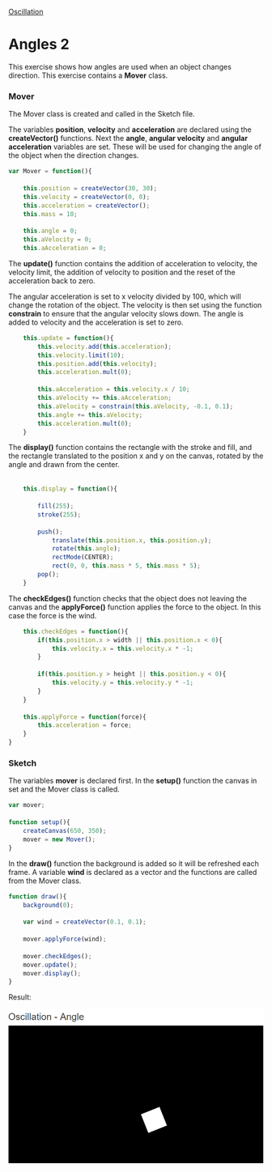 [Oscillation](../)

# Angles 2


This exercise shows how angles are used when an object changes direction. This exercise contains a **Mover** class.

### Mover

The Mover class is created and called in the Sketch file.

The variables **position**, **velocity** and **acceleration** are declared using the **createVector()** functions. Next the **angle**, **angular velocity** and **angular acceleration** variables are set. These will be used for changing the angle of the object when the direction changes.

```js
var Mover = function(){

    this.position = createVector(30, 30);
    this.velocity = createVector(0, 0);
    this.acceleration = createVector();
    this.mass = 10;

    this.angle = 0;
    this.aVelocity = 0;
    this.aAcceleration = 0;
```
The **update()** function contains the addition of acceleration to velocity, the velocity limit, the addition of velocity to position and the reset of the acceleration back to zero.

The angular acceleration is set to x velocity divided by 100, which will change the rotation of the object. The velocity is then set using the function **constrain** to ensure that the angular velocity slows down. The angle is added to velocity and the acceleration is set to zero.

```js
    this.update = function(){
        this.velocity.add(this.acceleration);
        this.velocity.limit(10);
        this.position.add(this.velocity);
        this.acceleration.mult(0);

        this.aAcceleration = this.velocity.x / 10;
        this.aVelocity += this.aAcceleration;
        this.aVelocity = constrain(this.aVelocity, -0.1, 0.1);
        this.angle += this.aVelocity;
        this.acceleration.mult(0);
    }
```
The **display()** function contains the rectangle with the stroke and fill, and the rectangle translated to the position x and y on the canvas, rotated by the angle and drawn from the center.

```js

    this.display = function(){

        fill(255);
        stroke(255);

        push();
            translate(this.position.x, this.position.y);
            rotate(this.angle);
            rectMode(CENTER);
            rect(0, 0, this.mass * 5, this.mass * 5);
        pop();
    }
```
The **checkEdges()** function checks that the object does not leaving the canvas and the **applyForce()** function applies the force to the object. In this case the force is the wind.

```js
    this.checkEdges = function(){
        if(this.position.x > width || this.position.x < 0){
            this.velocity.x = this.velocity.x * -1;
        }

        if(this.position.y > height || this.position.y < 0){
            this.velocity.y = this.velocity.y * -1;
        }
    }

    this.applyForce = function(force){
        this.acceleration = force;
    }
}
```

### Sketch

The variables **mover** is declared first. In the **setup()** function the canvas in set and the Mover class is called.

```js
var mover;

function setup(){
    createCanvas(650, 350);
    mover = new Mover();
}
```
In the **draw()** function the background is added so it will be refreshed each frame. A variable **wind** is declared as a vector and the functions are called from the Mover class.

```js
function draw(){
    background(0);

    var wind = createVector(0.1, 0.1);

    mover.applyForce(wind);

    mover.checkEdges();
    mover.update();
    mover.display();
}
```

Result:

![Angles 2](img/Sketch.PNG?raw=true "Angles 2")
